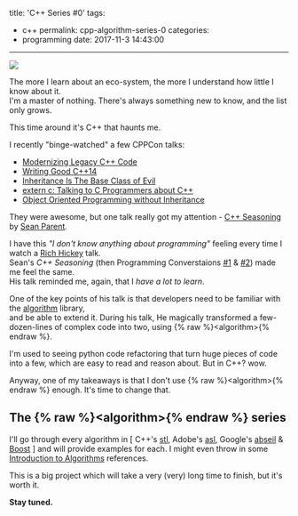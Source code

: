 title: 'C++ <algorithm> Series #0'
tags:
  - c++
permalink: cpp-algorithm-series-0
categories:
  - programming
date: 2017-11-3 14:43:00
---

![](/images/2017/11/xkcd-algo.png)

The more I learn about an eco-system, the more I understand how little I know about it.  
I'm a master of nothing. There's always something new to know, and the list only grows.

This time around it's C++ that haunts me.

I recently "binge-watched" a few CPPCon talks:

- [Modernizing Legacy C++ Code](https://www.youtube.com/watch?v=LDxAgMe6D18)
- [Writing Good C++14](https://www.youtube.com/watch?v=1OEu9C51K2A)
- [Inheritance Is The Base Class of Evil](https://www.youtube.com/watch?v=bIhUE5uUFOA)
- [extern c: Talking to C Programmers about C++](https://www.youtube.com/watch?v=D7Sd8A6_fYU)
- [Object Oriented Programming without Inheritance](https://www.youtube.com/watch?v=xcpSLRpOMJM)

They were awesome, but one talk really got my attention - [C++ Seasoning](https://channel9.msdn.com/Events/GoingNative/2013/Cpp-Seasoning) by [Sean Parent](http://sean-parent.stlab.cc/papers-and-presentations).

I have this *"I don't know anything about programming"* feeling every time I watch a [Rich Hickey](https://changelog.com/posts/rich-hickeys-greatest-hits) talk.  
Sean's *C++ Seasoning* (then Programming Converstaions [#1](https://www.youtube.com/watch?v=IzNtM038JuI) & [#2](https://www.youtube.com/watch?v=vxv74Mjt9_0)) made me feel the same.  
His talk reminded me, again, that I *have a lot to learn*.

One of the key points of his talk is that developers need to be familiar with the [algorithm](http://www.cplusplus.com/reference/algorithm/) library,  
and be able to extend it. During his talk, He magically transformed a few-dozen-lines of complex code into two, using {% raw %}&lt;algorithm&gt;{% endraw %}.

I'm used to seeing python code refactoring that turn huge pieces of code into a few, which are easy to read and reason about. But in C++? wow.  

Anyway, one of my takeaways is that I don't use {% raw %}&lt;algorithm&gt;{% endraw %} enough. It's time to change that.

## The {% raw %}&lt;algorithm&gt;{% endraw %} series

I'll go through every algorithm in \[ C++'s [stl](http://www.cplusplus.com/reference/algorithm/), Adobe's [asl](https://github.com/stlab/adobe_source_libraries), Google's [abseil](https://github.com/abseil/abseil-cpp) & [Boost](http://www.boost.org/doc/libs/1_65_1/libs/algorithm/doc/html/index.html) \] and will provide examples for each. I might even throw in some [Introduction to Algorithms](https://ocw.mit.edu/courses/electrical-engineering-and-computer-science/6-046j-introduction-to-algorithms-sma-5503-fall-2005/) references.

This is a big project which will take a very (very) long time to finish, but it's worth it.

**Stay tuned.**
